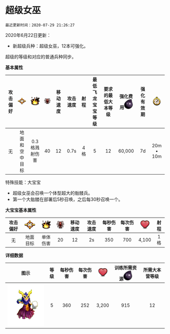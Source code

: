 # 超级女巫

`最近更新时间：2020-07-29 21:26:27`

2020年6月22日更新：
- 新超级兵种：超级女巫，12本可强化。

超级的等级和对应的普通兵种同步。


**基本属性**

|攻击偏好|![目标](/wiki/Other/Target.png "目标")|![攻击类型](/wiki/Other/AttackType.png "攻击类型")|![人口](/wiki/Other/Troops.png "人口")|移动速度|攻击速度|射程|最低飞龙宝宝等级|要求的最低大本等级|强化费用![强化费用](/wiki/Other/Dark_Elixir.png "强化费用")|	强化有效期|![训练时间](/wiki/Other/Clock.png "训练时间")|
|:-:|:-:|:-:|:-:|:-:|:-:|:-:|:-:|:-:|:-:|:-:|:-:|
|无|地面和空中目标|0.3格溅射伤害|40|12|0.7s|4格|5|12|60,000|7d|20m • 10m|

特殊技能：大宝宝
* 超级女巫会召唤一个体型超大的骷髅兵。
* 第一个大骷髅在部署后5秒召唤，之后每30秒召唤一个。

**大宝宝基本属性**

|攻击偏好|![目标](/wiki/Other/Target.png "目标")|![攻击类型](/wiki/Other/AttackType.png "攻击类型")|![人口](/wiki/Other/Troops.png "人口")|移动速度|攻击速度|每秒伤害|每次伤害|![生命值](/wiki/Other/Heart.png "生命值")|射程|
|:-:|:-:|:-:|:-:|:-:|:-:|:-:|:-:|:-:|:-:|
|无|地面目标|单体伤害|20|12|2s|350|700|4,100|1格|


**详细数据**

|图示|等级|每秒伤害|每次伤害|![生命值](/wiki/Other/Heart.png "生命值")|训练所需资源![黑油](/wiki/Other/Dark_Elixir.png "黑油")|所需大本营等级|
|:-:|:-:|:-:|:-:|:-:|:-:|:-:|
|![Super Witch](/wiki/Troops/HomeVillage/SuperWitch/Lv5.png)|5|360|252|3,200|915|12|
